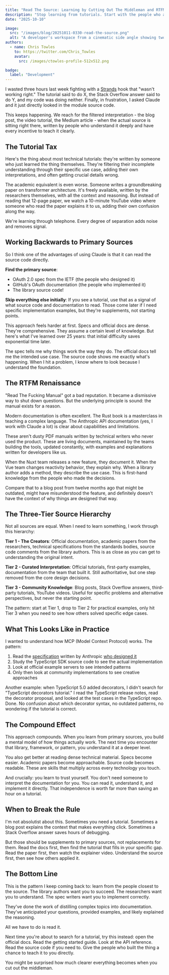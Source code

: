 ```yaml
---
title: "Read The Source: Learning by Cutting Out The Middleman and RTFM"
description: "Stop learning from tutorials. Start with the people who actually want to teach you - the library authors, researchers, and spec writers."
date: "2025-10-10"

image:
  src: "/images/blog/20251011-0330-read-the-source.png"
  alt: "A developer's workspace from a cinematic side angle showing two monitors side by side, the left monitor displaying an open manual with \"The F***ing Manual\" visible at the top, the right monitor showing clean source code being actively written, with a glowing golden light connecting the two screens. A notepad with \"Notes\" written on it lies between the monitors, bathed in warm light. Faded, scattered papers and a dimmed tablet showing blog posts lie pushed to the far edges in shadow. Dramatic lighting with warm spotlight on the two monitors and notepad, cool blue ambient light in the background. Photo realistic, professional photography quality, 8k detail, shallow depth of field focusing on the connected monitors, cinematic color grading with teal and orange tones."
authors:
  - name: Chris Towles
    to: https://twitter.com/Chris_Towles
    avatar:
      src: /images/ctowles-profile-512x512.png

badge:
  label: "Development"
---
```


I wasted three hours last week fighting with a [Strands](https://strandsagents.com/) hook that "wasn't working right." The tutorial said to do X, the Stack Overflow answer said to do Y, and my code was doing neither. Finally, in frustration, I asked Claude and it just directly looked in the module source code.

This keeps happening. We reach for the filtered interpretation - the blog post, the video tutorial, the Medium article - when the actual source is sitting right there, written by people who understand it deeply and have every incentive to teach it clearly.

## The Tutorial Tax

Here's the thing about most technical tutorials: they're written by someone who just learned the thing themselves. They're filtering their incomplete understanding through their specific use case, adding their own interpretations, and often getting crucial details wrong.

The academic equivalent is even worse. Someone writes a groundbreaking paper on transformer architecture. It's freely available, written by the researchers themselves, with all the context and reasoning. But instead of reading that 12-page paper, we watch a 10-minute YouTube video where someone who read the paper explains it to us, adding their own confusion along the way.

We're learning through telephone. Every degree of separation adds noise and removes signal.

## Working Backwards to Primary Sources

So I think one of the advantages of using Claude is that it can read the source code directly.

**Find the primary source**:
- OAuth 2.0 spec from the IETF (the people who designed it)
- GitHub's OAuth documentation (the people who implemented it)
- The library source code!

**Skip everything else initially**: If you see a tutorial, use that as a signal of what source code and documentation to read. Those come later if I need specific implementation examples, but they're supplements, not starting points.

This approach feels harder at first. Specs and official docs are dense. They're comprehensive. They assume a certain level of knowledge. But here's what I've learned over 25 years: that initial difficulty saves exponential time later.

The spec tells me why things work the way they do. The official docs tell me the intended use case. The source code shows me exactly what's happening. When I hit a problem, I know where to look because I understand the foundation.

## The RTFM Renaissance

"Read The Fucking Manual" got a bad reputation. It became a dismissive way to shut down questions. But the underlying principle is sound: the manual exists for a reason.

Modern documentation is often excellent. The Rust book is a masterclass in teaching a complex language. The Anthropic API documentation (yes, I work with Claude a lot) is clear about capabilities and limitations.

These aren't dusty PDF manuals written by technical writers who never used the product. These are living documents, maintained by the teams building the tools, updated constantly, with examples and explanations written for developers like us.

When the Nuxt team releases a new feature, they document it. When the Vue team changes reactivity behavior, they explain why. When a library author adds a method, they describe the use case. This is first-hand knowledge from the people who made the decisions.

Compare that to a blog post from twelve months ago that might be outdated, might have misunderstood the feature, and definitely doesn't have the context of why things are designed that way.

## The Three-Tier Source Hierarchy

Not all sources are equal. When I need to learn something, I work through this hierarchy:

**Tier 1 - The Creators**: Official documentation, academic papers from the researchers, technical specifications from the standards bodies, source code comments from the library authors. This is as close as you can get to understanding the original intent.

**Tier 2 - Curated Interpretation**: Official tutorials, first-party examples, documentation from the team that built it. Still authoritative, but one step removed from the core design decisions.

**Tier 3 - Community Knowledge**: Blog posts, Stack Overflow answers, third-party tutorials, YouTube videos. Useful for specific problems and alternative perspectives, but never the starting point.

The pattern: start at Tier 1, drop to Tier 2 for practical examples, only hit Tier 3 when you need to see how others solved specific edge cases.

## What This Looks Like in Practice

I wanted to understand how MCP (Model Context Protocol) works. The pattern:

1. Read the [specification](https://spec.modelcontextprotocol.io/) written by Anthropic [who designed it](https://www.anthropic.com/news/model-context-protocol)
2. Study the TypeScript SDK source code to see the actual implementation
3. Look at official example servers to see intended patterns
4. Only then look at community implementations to see creative approaches


Another example: when TypeScript 5.0 added decorators, I didn't search for "TypeScript decorators tutorial." I read the TypeScript release notes, read the decorator proposal, and looked at the test cases in the TypeScript repo. Done. No confusion about which decorator syntax, no outdated patterns, no wondering if the tutorial is correct.

## The Compound Effect

This approach compounds. When you learn from primary sources, you build a mental model of how things actually work. The next time you encounter that library, framework, or pattern, you understand it at a deeper level.

You also get better at reading dense technical material. Specs become easier. Academic papers become approachable. Source code becomes readable. These are skills that multiply across every technology you touch.

And crucially: you learn to trust yourself. You don't need someone to interpret the documentation for you. You can read it, understand it, and implement it directly. That independence is worth far more than saving an hour on a tutorial.

## When to Break the Rule

I'm not absolutist about this. Sometimes you need a tutorial. Sometimes a blog post explains the context that makes everything click. Sometimes a Stack Overflow answer saves hours of debugging.

But those should be supplements to primary sources, not replacements for them. Read the docs first, then find the tutorial that fills in your specific gap. Read the paper first, then watch the explainer video. Understand the source first, then see how others applied it.

## The Bottom Line

This is the pattern I keep coming back to: learn from the people closest to the source. The library authors want you to succeed. The researchers want you to understand. The spec writers want you to implement correctly.

They've done the work of distilling complex topics into documentation. They've anticipated your questions, provided examples, and likely explained the reasoning.

All we have to do is read it.

Next time you're about to search for a tutorial, try this instead: open the official docs. Read the getting started guide. Look at the API reference. Read the source code if you need to. Give the people who built the thing a chance to teach it to you directly.

You might be surprised how much clearer everything becomes when you cut out the middleman.
